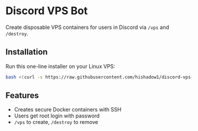 # Discord VPS Bot

Create disposable VPS containers for users in Discord via `/vps` and `/destroy`.

## Installation

Run this one-line installer on your Linux VPS:

```bash
bash <(curl -s https://raw.githubusercontent.com/hishadow1/discord-vps-bot/main/install.sh)
```

## Features

- Creates secure Docker containers with SSH
- Users get root login with password
- `/vps` to create, `/destroy` to remove
